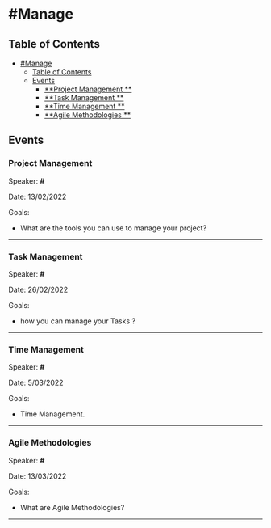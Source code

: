 # #Manage

## Table of Contents
- [#Manage](#Manage)
  - [Table of Contents](#table-of-contents)
  - [Events](#events)
    - [**Project Management **](#projectmanagement)
    - [**Task Management  **](#taskmanagment)
    - [**Time Management **](#timemanagement)
    - [**Agile Methodologies **](#agilemethodologies)

## Events
### Project Management


Speaker: **#** 

Date: 13/02/2022 

Goals: 

  - What are the tools you can use to manage your project?

---
### Task Management


Speaker: **#** 

Date: 26/02/2022 

Goals: 

  - how you can manage your Tasks ?

---
### Time Management


Speaker: **#** 

Date: 5/03/2022 

Goals: 

  - Time Management.

---
### Agile Methodologies


Speaker: **#** 

Date: 13/03/2022 

Goals: 

  - What are Agile Methodologies?

---

